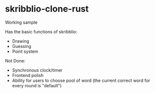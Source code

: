 # skribblio-clone-rust

Working sample

Has the basic functions of skribblio:
- Drawing
- Guessing
- Point system

Not Done: 
- Synchronous clock/timer
- Frontend polish
- Ability for users to choose pool of word (the current correct word for every round is "default")
